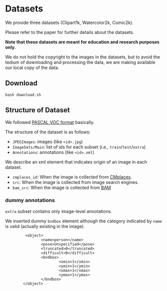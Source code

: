 # Datasets
We provide three datasets (Clipart1k, Watercolor2k, Comic2k).

Please refer to the paper for further details about the datasets.

**Note that these datasets are meant for education and research purposes only.**

We do not hold the copyright to the images in the datasets, but to avoid the tedium of downloading and processing the data, we are making available our local copy of the data.

## Download

```
bash download.sh
```

## Structure of Dataset
We followed [PASCAL VOC format](http://host.robots.ox.ac.uk/pascal/VOC/) basically.

The structure of the dataset is as follows:

- `JPEGImages`: images (like `<id>.jpg`)
- `ImageSets/Main`: list of ids for each subset (i.e., `train`/`test`/`extra`)
- `Annotations`: annotations (like `<id>.xml`)

We describe an xml element that indicates origin of an image in each dataset.

- `cmplaces_id`: When the image is collected from [CMplaces](http://projects.csail.mit.edu/cmplaces/).
- `src`: When the image is collected from image search engines.
- `bam_src`: When the image is collected from [BAM](https://bam-dataset.org/)

### dummy annotations
`extra` subset contains only image-level annotations.

We inserted dummy `bndbox` element although the category indicated by `name` is valid (actually existing in the image).

```        
         <object>
                <name>person</name>
                <pose>Unspecified</pose>
                <truncated>0</truncated>
                <difficult>0</difficult>
                <bndbox>
                        <xmin>1</xmin>
                        <ymin>1</ymin>
                        <xmax>1</xmax>
                        <ymax>1</ymax>
                </bndbox>
        </object>
```
